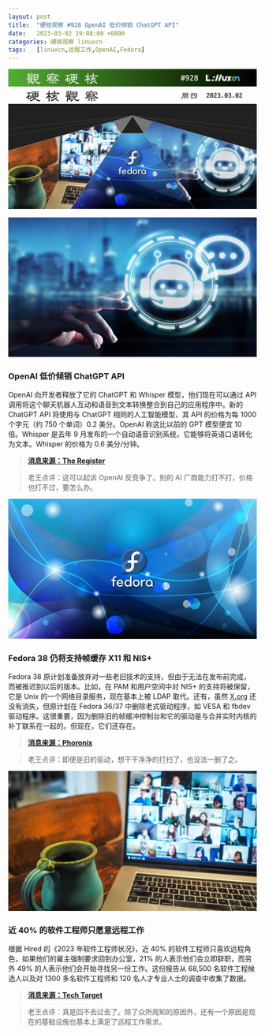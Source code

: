 ```yaml
---
layout: post
title:	"硬核观察 #928 OpenAI 低价倾销 ChatGPT API"
date:	2023-03-02 19:08:00 +0800 
categories:	硬核观察 linuxcn 
tags:	[linuxcn,远程工作,OpenAI,Fedora]
---
```



![](/Asserts/Images/album/202303/02/190617wlysncc53z3xsc83.jpg)


![](/Asserts/Images/album/202303/02/190627k7qq4cgq9r97araq.jpg)


### OpenAI 低价倾销 ChatGPT API


OpenAI 向开发者释放了它的 ChatGPT 和 Whisper 模型，他们现在可以通过 API 调用将这个聊天机器人互动和语音到文本转换整合到自己的应用程序中。新的 ChatGPT API 将使用与 ChatGPT 相同的人工智能模型，其 API 的价格为每 1000 个字元（约 750 个单词）0.2 美分。OpenAI 称这比以前的 GPT 模型便宜 10 倍。Whisper 是去年 9 月发布的一个自动语音识别系统，它能够将英语口语转化为文本。Whisper 的价格为 0.6 美分/分钟。



> 
> **[消息来源：The Register](https://www.theregister.com/2023/03/02/openai_api_chatgpt_whisper/)**
> 
> 
> 



> 
> 老王点评：这可以起诉 OpenAI 反竞争了。别的 AI 厂商能力打不打，价格也打不过，要怎么办。
> 
> 
> 


![](/Asserts/Images/album/202303/02/190645q8odlpgrcj8oglfj.jpg)


### Fedora 38 仍将支持帧缓存 X11 和 NIS+


Fedora 38 原计划准备放弃对一些老旧技术的支持，但由于无法在发布前完成，而被推迟到以后的版本。比如，在 PAM 和用户空间中对 NIS+ 的支持将被保留，它是 Unix 的一个网络目录服务，现在基本上被 LDAP 取代。还有，虽然 [X.org](http://x.org/) 还没有消失，但原计划在 Fedora 36/37 中删除老式驱动程序，如 VESA 和 fbdev 驱动程序。这很重要，因为删除旧的帧缓冲控制台和它的驱动是与合并实时内核的补丁联系在一起的。但现在，它们还存在。



> 
> **[消息来源：Phoronix](https://www.phoronix.com/news/Fedora-38-Incomplete-Changes)**
> 
> 
> 



> 
> 老王点评：即便是旧的驱动，想干干净净的打扫了，也没法一删了之。
> 
> 
> 


![](/Asserts/Images/album/202303/02/190755k55jtax4oiqprprc.jpg)


### 近 40% 的软件工程师只愿意远程工作


根据 Hired 的《2023 年软件工程师状况》，近 40% 的软件工程师只喜欢远程角色，如果他们的雇主强制要求回到办公室，21% 的人表示他们会立即辞职，而另外 49% 的人表示他们会开始寻找另一份工作。这份报告从 68,500 名软件工程候选人以及对 1300 多名软件工程师和 120 名人才专业人士的调查中收集了数据。



> 
> **[消息来源：Tech Target](https://www.techtarget.com/searchhrsoftware/news/365531979/Nearly-40-of-software-engineers-will-only-work-remotely)**
> 
> 
> 



> 
> 老王点评：真是回不去过去了。除了众所周知的原因外，还有一个原因是现在的基础设施也基本上满足了远程工作需求。
> 
> 
>
